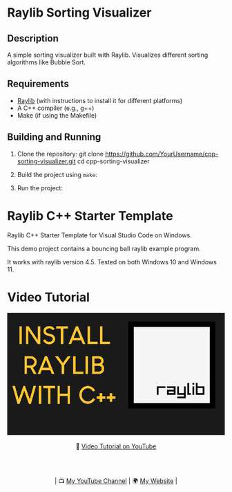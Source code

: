 # Raylib Sorting Visualizer

## Description

A simple sorting visualizer built with Raylib. Visualizes different sorting algorithms like Bubble Sort.

## Requirements

- [Raylib](https://www.raylib.com/) (with instructions to install it for different platforms)
- A C++ compiler (e.g., g++)
- Make (if using the Makefile)

## Building and Running

1. Clone the repository:
   git clone https://github.com/YourUsername/cpp-sorting-visualizer.git cd cpp-sorting-visualizer

2. Build the project using `make`:

3. Run the project:

# Raylib C++ Starter Template

Raylib C++ Starter Template for Visual Studio Code on Windows.

This demo project contains a bouncing ball raylib example program.

It works with raylib version 4.5.
Tested on both Windows 10 and Windows 11.

# Video Tutorial

<p align="center">
  <img src="preview.jpg" alt="" width="800">
</p>

<p align="center">
🎥 <a href="https://www.youtube.com/watch?v=PaAcVk5jUd8">Video Tutorial on YouTube</a>
</p>

<br>
<br>
<p align="center">
| 📺 <a href="https://www.youtube.com/channel/UC3ivOTE5EgpmF2DHLBmWIWg">My YouTube Channel</a>
| 🌍 <a href="http://www.educ8s.tv">My Website</a> | <br>
</p>
